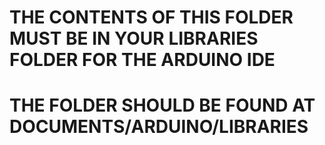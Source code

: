 # THE CONTENTS OF THIS FOLDER MUST BE IN YOUR LIBRARIES FOLDER FOR THE ARDUINO IDE
# THE FOLDER SHOULD BE FOUND AT DOCUMENTS/ARDUINO/LIBRARIES
